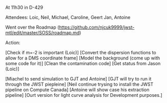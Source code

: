 At 11h30 in D-429

Attendees: Loic, Neil, Michael, Caroline, Geert Jan, Antoine

Went over the Roadmap (https://github.com/njcuk9999/jwst-mtl/edit/master/SOSS/roadmap.md)

Action:

[Check if m=-2 is important (Loic)]
[Convert the dispersion functions to allow for a DMS coordinate frame]
[Model the background (come up  with some code for it)]
[Clean the contamination code]
[Get status from Jason (Loic)]

[Miachel to send simulation to GJT and Antoine]
[GJT will try to run it through the JWST piepleine]
[Neil continue trysing to install the JWST pipeline on Compute Canada]
[Antoine will show case his extraction pipeline]
[Ourt version for light curve analysis for Development purposes.]
